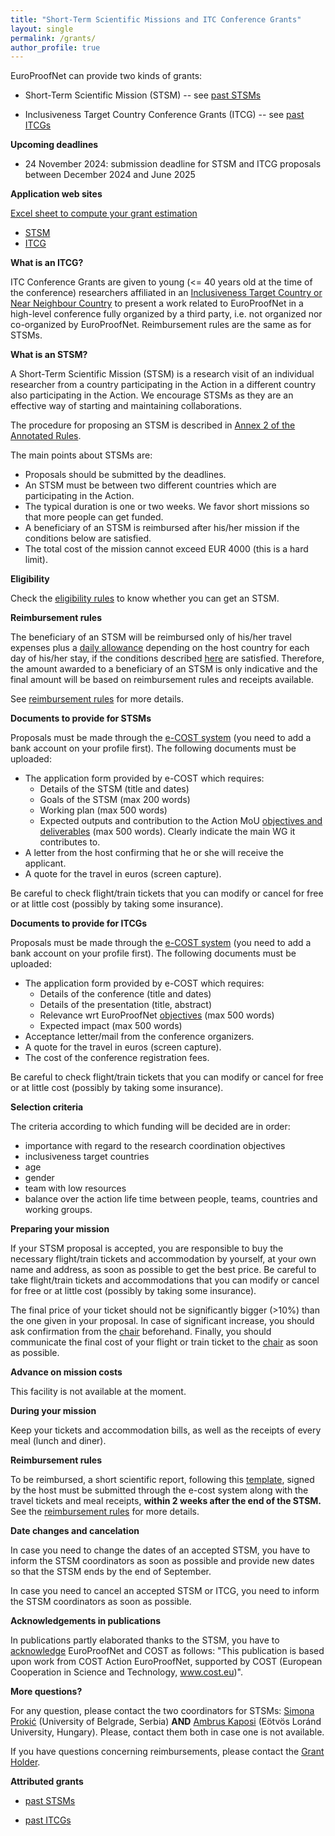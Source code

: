 ```yaml
---
title: "Short-Term Scientific Missions and ITC Conference Grants"
layout: single
permalink: /grants/
author_profile: true
---
```


EuroProofNet can provide two kinds of grants:

- Short-Term Scientific Mission (STSM) -- see [past STSMs](../accepted_stsms)

- Inclusiveness Target Country Conference Grants (ITCG) -- see [past ITCGs](../accepted_itcgs)
  
**Upcoming deadlines**

- 24 November 2024: submission deadline for STSM and ITCG proposals between December 2024 and June 2025

**Application web sites**

[Excel sheet to compute your grant estimation](stsm.xlsx)

- [STSM](https://e-services.cost.eu/activity/grants/add?type=STSM)
- [ITCG](https://e-services.cost.eu/activity/grants/add?type=ITCG)

**What is an ITCG?**

ITC Conference Grants are given to young (<= 40 years old at the time
of the conference) researchers affiliated in an [Inclusiveness Target
Country or Near Neighbour Country](../eligibility) to present a work
related to EuroProofNet in a high-level conference fully organized by
a third party, i.e. not organized nor co-organized by
EuroProofNet. Reimbursement rules are the same as for STSMs.

**What is an STSM?**

A Short-Term Scientific Mission (STSM) is a research visit of an individual researcher from a country participating in the Action in a different country also participating in the Action. We encourage STSMs as they are an effective way of starting and maintaining collaborations.

The procedure for proposing an STSM is described in [Annex 2 of the Annotated Rules](https://www.cost.eu/Annotated_Rules_for_COST_Actions_C#page=96).

The main points about STSMs are:

- Proposals should be submitted by the deadlines.
- An STSM must be between two different countries which are participating in the Action.
- The typical duration is one or two weeks. We favor short missions so that more people can get funded.
- A beneficiary of an STSM is reimbursed after his/her mission if the conditions below are satisfied.
- The total cost of the mission cannot exceed EUR 4000 (this is a hard limit).

**Eligibility**

Check the [eligibility rules](../eligibility) to know whether you can get an STSM.

**Reimbursement rules**

The beneficiary of an STSM will be reimbursed only of his/her travel
expenses plus a [daily allowance](../stsm-daily-allowance) depending
on the host country for each day of his/her stay, if the conditions
described [here](../reimbursement-rules) are satisfied. Therefore, the
amount awarded to a beneficiary of an STSM is only indicative and the
final amount will be based on reimbursement rules and receipts
available.

See [reimbursement rules](../reimbursement-rules) for more details.

**Documents to provide for STSMs**

Proposals must be made through the [e-COST system](https://e-services.cost.eu/activity/grants/add?type=STSM) (you need to add a bank account on your profile first). The following documents must be uploaded:

- The application form provided by e-COST which requires:
  - Details of the STSM (title and dates)
  - Goals of the STSM (max 200 words)
  - Working plan (max 500 words)
  - Expected outputs and contribution to the Action MoU [objectives and deliverables](../description) (max 500 words). Clearly indicate the main WG it contributes to.
- A letter from the host confirming that he or she will receive the applicant.
- A quote for the travel in euros (screen capture).

Be careful to check flight/train tickets that you
can modify or cancel for free or at little cost (possibly by taking
some insurance).

**Documents to provide for ITCGs**

Proposals must be made through the [e-COST system](https://e-services.cost.eu/activity/grants/add?type=ITCG) (you need to add a bank account on your profile first). The following documents must be uploaded:

- The application form provided by e-COST which requires:
  - Details of the conference (title and dates)
  - Details of the presentation (title, abstract)
  - Relevance wrt EuroProofNet [objectives](../description) (max 500 words)
  - Expected impact (max 500 words)
- Acceptance letter/mail from the conference organizers.
- A quote for the travel in euros (screen capture).
- The cost of the conference registration fees.

Be careful to check flight/train tickets that you
can modify or cancel for free or at little cost (possibly by taking
some insurance).

**Selection criteria**

The criteria according to which funding will be decided are in order:
- importance with regard to the research coordination objectives
- inclusiveness target countries
- age
- gender
- team with low resources
- balance over the action life time between people, teams, countries and working groups.

**Preparing your mission**

If your STSM proposal is accepted, you are responsible to buy the
necessary flight/train tickets and accommodation by yourself, at your
own name and address, as soon as possible to get the best price. Be
careful to take flight/train tickets and accommodations that you can
modify or cancel for free or at little cost (possibly by taking some
insurance).

The final price of your ticket should not be significantly bigger
(>10%) than the one given in your proposal. In case of significant
increase, you should ask confirmation from the
[chair](https://blanqui.gitlabpages.inria.fr/) beforehand. Finally,
you should communicate the final cost of your flight or train ticket
to the [chair](https://blanqui.gitlabpages.inria.fr/) as soon as
possible.

**Advance on mission costs**

This facility is not available at the moment.

**During your mission**

Keep your tickets and accommodation bills, as well as the receipts of
every meal (lunch and diner).

**Reimbursement rules**

To be reimbursed, a short scientific report, following this
[template](/_pages/STSM-report-template.docx), signed by the host must be
submitted through the e-cost system along with the travel tickets and
meal receipts, **within 2 weeks after the end of the STSM.** See the
[reimbursement rules](../reimbursement-rules) for more details.

**Date changes and cancelation**

In case you need to change the dates of an accepted STSM, you have to
inform the STSM coordinators as soon as possible and provide new dates
so that the STSM ends by the end of September.

In case you need to cancel an accepted STSM or ITCG, you need to inform the
STSM coordinators as soon as possible.

**Acknowledgements in publications**

In publications partly elaborated thanks to the STSM, you have to
[acknowledge](/_pages/Acknowledgment.pdf) EuroProofNet and COST as
follows: "This publication is based upon work from COST Action
EuroProofNet, supported by COST (European Cooperation in Science and
Technology, www.cost.eu)".

**More questions?**

For any question, please contact the two coordinators for STSMs: [Simona Prokić](http://imft.ftn.uns.ac.rs/simona/) (University of Belgrade, Serbia) **AND** [Ambrus Kaposi](http://akaposi.web.elte.hu) (Eötvös Loránd University, Hungary). Please, contact them both in case one is not available.

If you have questions concerning reimbursements, please contact
the [Grant Holder](mailto:saf-saclay-recettes@inria.fr).

**Attributed grants**

- [past STSMs](../accepted_stsms)

- [past ITCGs](../accepted_itcgs)
